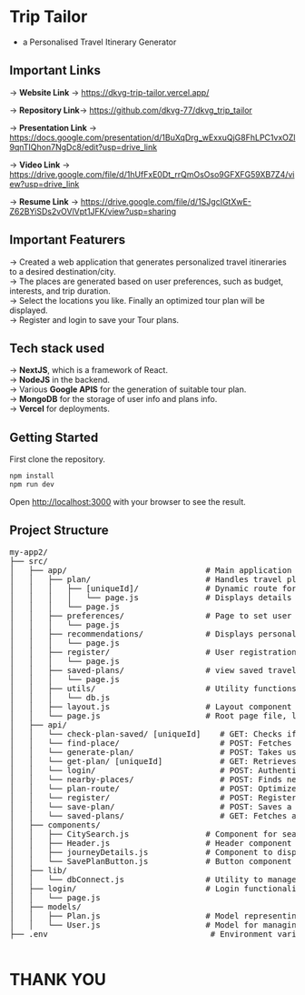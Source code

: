 # Trip Tailor   
- a Personalised Travel Itinerary Generator   

## Important Links
-> **Website Link** -> https://dkvg-trip-tailor.vercel.app/       

-> **Repository Link**-> https://github.com/dkvg-77/dkvg_trip_tailor       

->  **Presentation Link** ->  https://docs.google.com/presentation/d/1BuXqDrg_wExxuQjG8FhLPC1vxOZl9qnTIQhon7NgDc8/edit?usp=drive_link    

-> **Video Link** -> https://drive.google.com/file/d/1hUfFxE0Dt_rrQmOsOso9GFXFG59XB7Z4/view?usp=drive_link       

-> **Resume Link** -> https://drive.google.com/file/d/1SJgcIGtXwE-Z62BYiSDs2vOVlVpt1JFK/view?usp=sharing  


## Important Featurers   
-> Created a web application that generates personalized travel itineraries to a desired destination/city.   
-> The places are generated based on user preferences, such as budget, interests, and trip duration.     
-> Select the locations you like. Finally an optimized tour plan will be displayed.   
-> Register and login to save your Tour plans.   

  
## Tech stack used
-> **NextJS**, which is a framework of React.     
-> **NodeJS** in the backend.   
-> Various **Google APIS** for the generation of suitable tour plan.    
-> **MongoDB** for the storage of user info and plans info.   
-> **Vercel** for deployments.   

## Getting Started   
First clone the repository.   
```bash   
npm install   
npm run dev   
```   
Open [http://localhost:3000](http://localhost:3000) with your browser to see the result.   

## Project Structure   
<pre>
my-app2/   
├── src/
│   ├── app/                             # Main application folder containing pages and utilities   
│   │   ├── plan/                        # Handles travel plan creation and details   
│   │   │   ├── [uniqueId]/              # Dynamic route for accessing specific plans by unique ID   
│   │   │   │   └── page.js              # Displays details of a specific travel plan   
│   │   │   └── page.js                   
│   │   ├── preferences/                 # Page to set user preferences for personalized itineraries   
│   │   │   └── page.js                   
│   │   ├── recommendations/             # Displays personalized recommendations based on user preferences   
│   │   │   └── page.js                    
│   │   ├── register/                    # User registration pages   
│   │   │   └── page.js                 
│   │   ├── saved-plans/                 # view saved travel plans   
│   │   │   └── page.js                  
│   │   ├── utils/                       # Utility functions and files for backend operations   
│   │   │   └── db.js                  
│   │   ├── layout.js                    # Layout component ensuring consistent layout for pages    
│   │   └── page.js                      # Root page file, likely used for landing or homepage    
│   ├── api/    
│   │   └── check-plan-saved/ [uniqueId]    # GET: Checks if a specific tour plan (based on uniqueId) is already saved for the logged-in user.    
│   │   └── find-place/                     # POST: Fetches places    
│   │   └── generate-plan/                  # POST: Takes user-selected places and generates an optimized tour plan (itinerary), including optimized routes.    
│   │   └── get-plan/ [uniqueId]            # GET: Retrieves details of a saved plan using the uniqueId provided.    
│   │   └── login/                          # POST: Authenticates a user and returns a JWT token upon successful login.     
│   │   └── nearby-places/                  # POST: Finds nearby places to a specific location using Google Places API or similar service.     
│   │   └── plan-route/                     # POST: Optimizes the route between multiple places using a service like Google Directions API.     
│   │   └── register/                       # POST: Registers a new user, storing their details in the database.    
│   │   └── save-plan/                      # POST: Saves a generated tour plan for a logged-in user.    
│   │   └── saved-plans/                    # GET: Fetches all the saved tour plans for the logged-in user.     
│   ├── components/                          
│   │   ├── CitySearch.js                # Component for searching city as trip destinations    
│   │   ├── Header.js                    # Header component used for navigation and branding       
│   │   ├── journeyDetails.js            # Component to display details of a selected journey or plan    
│   │   └── SavePlanButton.js            # Button component to save travel plans to user profiles    
│   ├── lib/                                 
│   │   └── dbConnect.js                 # Utility to manage database connections    
│   ├── login/                           # Login functionality for returning users    
│   │   └── page.js                        
│   ├── models/                            
│   │   ├── Plan.js                      # Model representing travel plans for creating, reading, updating, and deleting plans    
│   │   └── User.js                      # Model for managing user data, such as registration and authentication     
├── .env                                  # Environment variables for sensitive data like API keys

</pre>



# THANK YOU 
